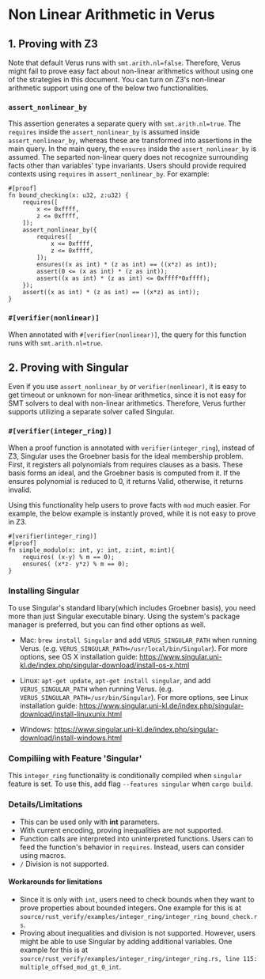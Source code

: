 # Non Linear Arithmetic in Verus

## 1. Proving with Z3
Note that default Verus runs with `smt.arith.nl=false`. Therefore, Verus might fail to prove easy fact about non-linear arithmetics without using one of the strategies in this document. You can turn on Z3's non-linear arithmetic support using one of the below two functionalities.
### `assert_nonlinear_by`
This assertion generates a separate query with `smt.arith.nl=true`. The `requires` inside the `assert_nonlinear_by` is assumed inside `assert_nonlinear_by`, whereas these are transformed into assertions in the main query. In the main query, the `ensures` inside the `assert_nonlinear_by` is assumed. The separted non-linear query does not recognize surrounding facts other than variables' type invariants. Users should provide required contexts using `requires` in `assert_nonlinear_by`. For example:
```
#[proof]
fn bound_checking(x: u32, z:u32) {
    requires([
        x <= 0xffff,
        z <= 0xffff,
    ]);
    assert_nonlinear_by({
        requires([
            x <= 0xffff,
            z <= 0xffff,
        ]);
        ensures((x as int) * (z as int) == ((x*z) as int));
        assert(0 <= (x as int) * (z as int));
        assert((x as int) * (z as int) <= 0xffff*0xffff);
    });
    assert((x as int) * (z as int) == ((x*z) as int));
}
```
### `#[verifier(nonlinear)]`
When annotated with `#[verifier(nonlinear)]`, the query for this function runs with `smt.arith.nl=true`.


## 2. Proving with Singular

Even if you use `assert_nonlinear_by` or `verifier(nonlinear)`, it is easy to get timeout or unknown for non-linear arithmetics, since it is not easy for SMT solvers to deal with non-linear arithmetics. Therefore, Verus further supports utilizing a separate solver called Singular. 

### `#[verifier(integer_ring)]`
When a proof function is annotated with `verifier(integer_ring`), instead of Z3, Singular uses the Groebner basis for the ideal membership problem. First, it registers all polynomials from requires clauses as a basis. These basis forms an ideal, and the Groebner basis is computed from it. If the ensures polynomial is reduced to 0, it returns Valid, otherwise, it returns invalid.

Using this functionality help users to prove facts with `mod` much easier. For example, the below example is instantly proved, while it is not easy to prove in Z3.
```
#[verifier(integer_ring)]
#[proof]
fn simple_modulo(x: int, y: int, z:int, m:int){
    requires( (x-y) % m == 0);
    ensures( (x*z- y*z) % m == 0);
}
```

### Installing Singular
To use Singular's standard libary(which includes Groebner basis), you need more than just Singular executable binary. Using the system's package manager is preferred, but you can find other options as well. 

- Mac: `brew install Singular` and add `VERUS_SINGULAR_PATH` when running Verus. (e.g. `VERUS_SINGULAR_PATH=/usr/local/bin/Singular`). For more options, see OS X installation guide: https://www.singular.uni-kl.de/index.php/singular-download/install-os-x.html 

  
- Linux: `apt-get update`, `apt-get install singular`, and add `VERUS_SINGULAR_PATH` when running Verus. (e.g. `VERUS_SINGULAR_PATH=/usr/bin/Singular`). For more options, see Linux installation guide: https://www.singular.uni-kl.de/index.php/singular-download/install-linuxunix.html 

- Windows: https://www.singular.uni-kl.de/index.php/singular-download/install-windows.html 

### Compiliing with Feature 'Singular'
This `integer_ring` functionality is conditionally compiled when `singular` feature is set. To use this, add flag `--features singular` when `cargo build`.

### Details/Limitations
- This can be used only with **int** parameters.
- With current encoding, proving inequalities are not supported.   
- Function calls are interpreted into uninterpreted functions. Users can to feed the function's behavior in `requires`. Instead, users can consider using macros.
- `/` Division is not supported.

#### Workarounds for limitations
- Since it is only with `int`, users need to check bounds when they want to prove properties about bounded integers. One example for this is at `source/rust_verify/examples/integer_ring/integer_ring_bound_check.rs`.
- Proving about inequalities and division is not supported. However, users might be able to use Singular by adding additional variables. One example for this is at `source/rust_verify/examples/integer_ring/integer_ring.rs, line 115: multiple_offsed_mod_gt_0_int`.
   
